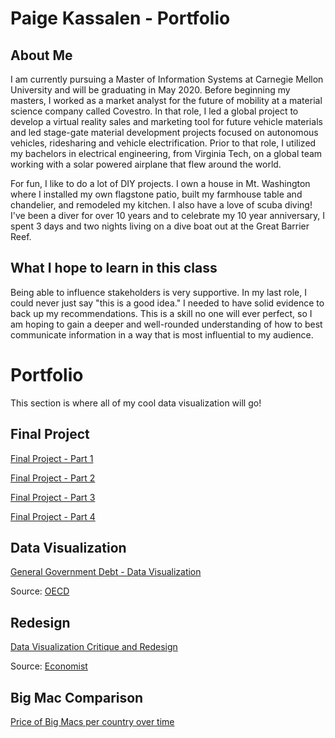 # Paige Kassalen - Portfolio

## About Me

I am currently pursuing a Master of Information Systems at Carnegie Mellon University and will be graduating in May 2020. Before beginning my masters, I worked as a market analyst for the future of mobility at a material science company called Covestro. In that role, I led a global project to develop a virtual reality sales and marketing tool for future vehicle materials and led stage-gate material development projects focused on autonomous vehicles, ridesharing and vehicle electrification. Prior to that role, I utilized my bachelors in electrical engineering, from Virginia Tech, on a global team working with a solar powered airplane that flew around the world.

For fun, I like to do a lot of DIY projects. I own a house in Mt. Washington where I installed my own flagstone patio, built my farmhouse table and chandelier, and remodeled my kitchen. I also have a love of scuba diving! I've been a diver for over 10 years and to celebrate my 10 year anniversary, I spent 3 days and two nights living on a dive boat out at the Great Barrier Reef.

## What I hope to learn in this class

Being able to influence stakeholders is very supportive. In my last role, I could never just say "this is a good idea." I needed to have solid evidence to back up my recommendations. This is a skill no one will ever perfect, so I am hoping to gain a deeper and well-rounded understanding of how to best communicate information in a way that is most influential to my audience.

# Portfolio

This section is where all of my cool data visualization will go!

## Final Project

[Final Project - Part 1](/final_project_PaigeKassalen.md)

[Final Project - Part 2](/final_project_PaigeKassalen2.md)

[Final Project - Part 3](/final_project_PaigeKassalen3.md)

[Final Project - Part 4](/final_project_PaigeKassalen4.md)

## Data Visualization

[General Government Debt - Data Visualization](/dataviz2.md)

  Source: [OECD](https://data.oecd.org/gga/general-government-debt.htm)
  
## Redesign

[Data Visualization Critique and Redesign](/datacrit1.md)

  Source: [Economist](https://www.economist.com/graphic-detail/2019/10/15/far-too-many-of-the-worlds-youngsters-are-overweight)

## Big Mac Comparison 

[Price of Big Macs per country over time](/BigMac.md)

